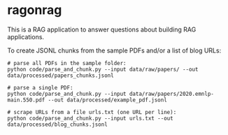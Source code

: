 # ragonrag
This is a RAG application to answer questions about building RAG applications. 

To create JSONL chunks from the sample PDFs and/or a list of blog URLs:
    
    # parse all PDFs in the sample folder:
    python code/parse_and_chunk.py --input data/raw/papers/ --out data/processed/papers_chunks.jsonl

    # parse a single PDF:
    python code/parse_and_chunk.py --input data/raw/papers/2020.emnlp-main.550.pdf --out data/processed/example_pdf.jsonl

    # scrape URLs from a file urls.txt (one URL per line):
    python code/parse_and_chunk.py --input urls.txt --out data/processed/blog_chunks.jsonl